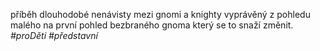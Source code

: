 příběh dlouhodobé nenávisty mezi gnomi a knighty vyprávěný z pohledu malého na první pohled bezbraného gnoma který se to snaží změnit.
*#proDěti*
*#představní*

